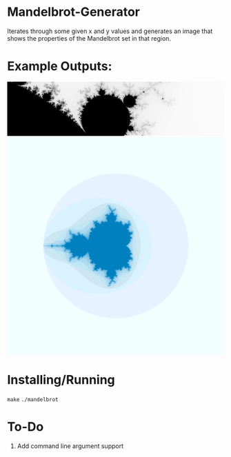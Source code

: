# Mandelbrot-Generator

Iterates through some given x and y values and generates an image that shows the properties of the Mandelbrot set in that region.

# Example Outputs:

![](/screenshots/output.png?raw=true "Output 1")
![](/screenshots/test.png?raw=true "Output 2")

# Installing/Running

`make`
`./mandelbrot`

# To-Do

1. Add command line argument support
